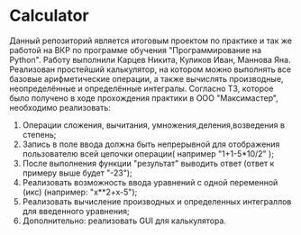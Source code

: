 # Calculator
Данный репозиторий является итоговым проектом по практике и так же работой на ВКР по программе обучения "Программирование на Python".
Работу выполнили Карцев Никита, Куликов Иван, Маннова Яна.
Реализован простейший калькулятор, на котором можно выполнять все базовые арифметические операции, а также вычислять производные, неопределённые и определённые интегралы.
Согласно  ТЗ, которое было получено в ходе прохождения практики в ООО "Максимастер", необходимо реализовать:
1. Операции сложения, вычитания, умножения,деления,возведения в степень;
2. Запись в поле ввода должна быть непрерывной для отображения пользователю всей цепочки операции( например "1+1-5*10/2" );
3. После выполнения функции "результат" выводить ответ (ответ к примеру выше будет "-23");
4. Реализовать возможность ввода уравнений с одной переменной (икс) (например: "x**2+x-5");
5. Реализовать вычисление производных и определенных интеграллов для введенного уравнения;
6. Дополнительно: реализовать GUI для калькулятора.